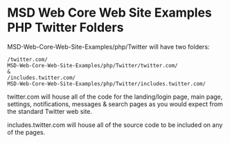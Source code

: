 
# MSD Web Core Web Site Examples PHP Twitter Folders

MSD-Web-Core-Web-Site-Examples/php/Twitter will have two folders:

    /twitter.com/
    MSD-Web-Core-Web-Site-Examples/php/Twitter/twitter.com/
    &
    /includes.twitter.com/
    MSD-Web-Core-Web-Site-Examples/php/Twitter/includes.twitter.com/
    
twitter.com will house all of the code for the landing/login page, main page, settings, notifications, messages & search pages as you would expect from the standard Twitter web site.

includes.twitter.com will house all of the source code to be included on any of the pages.

